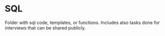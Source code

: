 # SQL

Folder with sql code, templates, or functions. Includes also tasks done for interviews that can be shared publicly.
